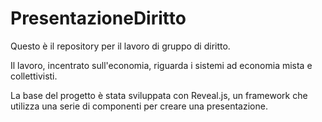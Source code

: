 # PresentazioneDiritto

Questo è il repository per il lavoro di gruppo di diritto.

Il lavoro, incentrato sull'economia, riguarda i sistemi ad economia mista e collettivisti.

La base del progetto è stata sviluppata con Reveal.js, un framework che utilizza una serie di componenti per creare una presentazione.